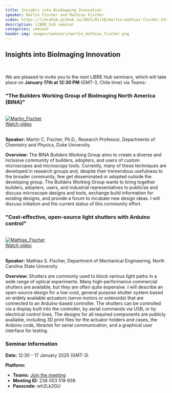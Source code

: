 ```yaml
---
title: Insights into BioImaging Innovation
speaker: Martin Fischer and Mathias Fischer
video: https://librehub.github.io/2025/01/10/martin-mathias-fischer.html
description: LIBRE_hub seminar
categories: seminar
header-img: images/seminars/martin_mathias_fischer.png
---
```


## Insights into BioImaging Innovation
<br>

We are pleased to invite you to the next LIBRE Hub seminars, which will take place on **January 17th at 12:30 PM** (GMT-3, Chile time) via Teams:

### "The Builders Working Group of BioImaging North America (BINA)"
<br>

<div class="thumbnail-container">
  <a href="hhttps://www.youtube.com/watch?v=feXzIYrSC0w">
    <img class="thumbnail" src="http://img.youtube.com/vi/feXzIYrSC0w/0.jpg" alt="Martin_Fischer">
    <div class="overlay">
      <span class="text">Watch video</span>
    </div>
  </a>
</div>

<br>

**Speaker:** Martin C. Fischer, Ph.D., Research Professor, Departments of Chemistry and Physics, Duke University.

**Overview:** The BINA Builders Working Group aims to create a diverse and inclusive community of builders, adopters, and users of custom microscopes and microscopy tools. Currently, many of these techniques are developed in research groups and, despite their tremendous usefulness to the broader community, few get disseminated or adopted outside the developing group. The Builders Working Group wants to bring together builders, adopters, users, and industrial representatives to publicize and discuss microscope designs and tools, exchange build information for existing designs, and provide a forum to incubate new design ideas. I will discuss initiation and the current status of this community effort.

### "Cost-effective, open-source light shutters with Arduino control"
<br>

<div class="thumbnail-container">
  <a href="hhttps://www.youtube.com/watch?v=LwiI1VFJBCI">
    <img class="thumbnail" src="http://img.youtube.com/vi/LwiI1VFJBCI/0.jpg" alt="Mathias_Fischer">
    <div class="overlay">
      <span class="text">Watch video</span>
    </div>
  </a>
</div>

<br>

**Speaker:** Mathias S. Fischer, Department of Mechanical Engineering, North Carolina State University

**Overview:** Shutters are commonly used to block various light paths in a wide range of optical experiments. Many high-performance commercial shutters are available, but they are often quite expensive. I will describe an open-source design for a low-cost, general purpose shutter system based on widely available actuators (servo motors or solenoids) that are connected to an Arduino-based controller. The shutters can be controlled via a display built into the controller, by serial commands via USB, or by electrical control lines. The designs for all required components are publicly available, including 3D print files for the actuator holders and cases, the Arduino code, libraries for serial communication, and a graphical user interface for testing.

### Seminar Information

**Date:** 12:30 - 17 January 2025 (GMT-3)

**Platform:**
- **Teams:** [Join the meeting](https://teams.microsoft.com/l/meetup-join/19%3ameeting_YTNjYmY1OTItYTQ1NS00ODFjLTg3MzUtNDQ0OGMwMWM0NTIw%40thread.v2/0?context=%7b%22Tid%22%3a%225ff5d9fa-f83f-4ac1-a4d2-eb48ea0a00d2%22%2c%22Oid%22%3a%22b066b156-36d2-4bf1-8723-85ab0bba4b91%22%7d)
- **Meeting ID:** 238 003 519 938
- **Passcode:** wh2Lk2GU